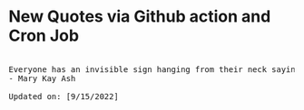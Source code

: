 # New Quotes via Github action and Cron Job

<pre>
<!-- #quote -->
Everyone has an invisible sign hanging from their neck saying, 'Make me feel important.' Never forget this message when working with people.
- Mary Kay Ash

Updated on: [9/15/2022]
<!-- #quoteEnd -->
</pre>
